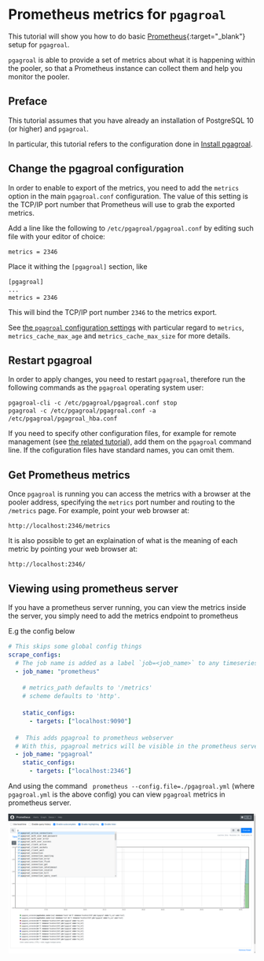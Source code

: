 # Prometheus metrics for `pgagroal`

This tutorial will show you how to do basic  [Prometheus](https://prometheus.io/){:target="_blank"} setup  for `pgagroal`.

`pgagroal` is able to provide a set of metrics about what it is happening within the pooler,
so that a Prometheus instance can collect them and help you monitor the pooler.

## Preface

This tutorial assumes that you have already an installation of PostgreSQL 10 (or higher) and `pgagroal`.

In particular, this tutorial refers to the configuration done in [Install pgagroal](https://github.com/pgagroal/pgagroal/blob/master/doc/tutorial/01_install.md).

## Change the pgagroal configuration

In order to enable to export of the metrics, you need to add the `metrics` option in the main `pgagroal.conf` configuration. The value of this setting is the TCP/IP port number that Prometheus will use to grab the exported metrics.

Add a line like the following to `/etc/pgagroal/pgagroal.conf` by editing such file with your editor of choice:

```
metrics = 2346
```

Place it withing the `[pgagroal]` section, like

```
[pgagroal]
...
metrics = 2346
```

This will bind the TCP/IP port number `2346` to the metrics export.

See [the `pgagroal` configuration settings](https://github.com/agroal/pgagroal/blob/master/doc/CONFIGURATION.md#pgagroal) with particular regard to `metrics`, `metrics_cache_max_age` and `metrics_cache_max_size` for more details.

## Restart pgagroal

In order to apply changes, you need to restart `pgagroal`, therefore run the following commands
as the `pgagroal` operating system user:

```
pgagroal-cli -c /etc/pgagroal/pgagroal.conf stop
pgagroal -c /etc/pgagroal/pgagroal.conf -a /etc/pgagroal/pgagroal_hba.conf
```

If you need to specify other configuration files, for example for remote management (see [the related tutorial](https://github.com/pgagroal/pgagroal/blob/master/doc/tutorial/03_remote_management.md)), add them on the `pgagroal` command line.
If the cofiguration files have standard names, you can omit them.

## Get Prometheus metrics

Once `pgagroal` is running you can access the metrics with a browser at the pooler address, specifying the `metrics` port number and routing to the `/metrics` page. For example, point your web browser at:

```
http://localhost:2346/metrics
```

It is also possible to get an explaination of what is the meaning of each metric by pointing your web browser at:

```
http://localhost:2346/
```

## Viewing using prometheus server

If you have a prometheus server running, you can view the 
metrics inside the server, you simply need to add the metrics endpoint to prometheus

E.g the config below

```yaml
# This skips some global config things
scrape_configs:
  # The job name is added as a label `job=<job_name>` to any timeseries scraped from this config.
  - job_name: "prometheus"

    # metrics_path defaults to '/metrics'
    # scheme defaults to 'http'.

    static_configs:
      - targets: ["localhost:9090"] 

  #  This adds pgagroal to prometheus webserver
  # With this, pgagroal metrics will be visible in the prometheus server
  - job_name: "pgagroal"
    static_configs:
      - targets: ["localhost:2346"]
```

And using the command ` prometheus --config.file=./pgagroal.yml` (where `pgagroal.yml` is the above config)
you can view `pgagroal` metrics in prometheus server.


![Image of pgagroal metrics on prometheus](../images/prometheus_pgagroal.png)